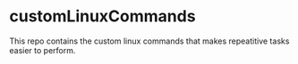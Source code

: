 # customLinuxCommands

This repo contains the custom linux commands that makes repeatitive tasks easier to perform.

